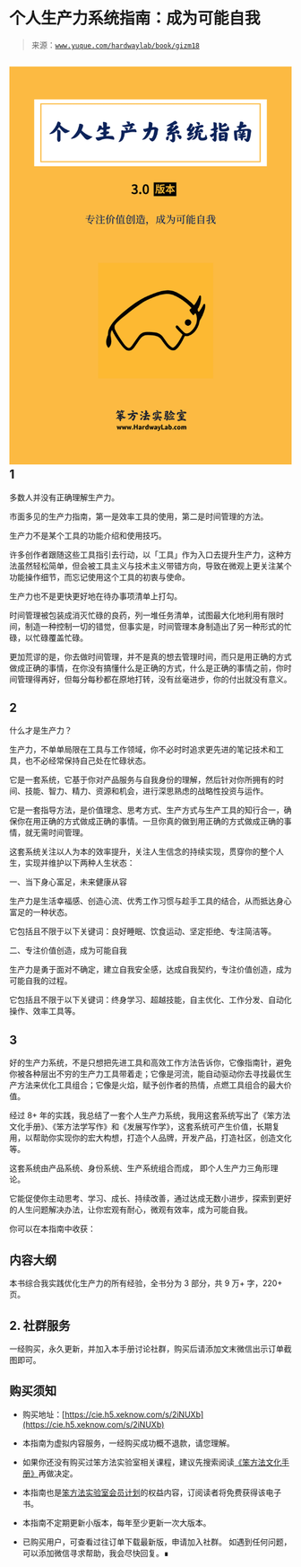 # 个人生产力系统指南：成为可能自我

> 来源：[`www.yuque.com/hardwaylab/book/gizm18`](https://www.yuque.com/hardwaylab/book/gizm18)



## ![BookCover.png](img/49687f434f7167c856f50d78aaceb63a.png)  <ne-h2 id="e5DfW" data-lake-id="e5DfW">1

 

多数人并没有正确理解生产力。 

市面多见的生产力指南，第一是效率工具的使用，第二是时间管理的方法。 

生产力不是某个工具的功能介绍和使用技巧。 

许多创作者跟随这些工具指引去行动，以「工具」作为入口去提升生产力，这种方法虽然轻松简单，但会被工具主义与技术主义带错方向，导致在微观上更关注某个功能操作细节，而忘记使用这个工具的初衷与使命。 

生产力也不是更快更好地在待办事项清单上打勾。 

时间管理被包装成消灭忙碌的良药，列一堆任务清单，试图最大化地利用有限时间，制造一种控制一切的错觉，但事实是，时间管理本身制造出了另一种形式的忙碌，以忙碌覆盖忙碌。 

更加荒谬的是，你去做时间管理，并不是真的想去管理时间，而只是用正确的方式做成正确的事情，在你没有搞懂什么是正确的方式，什么是正确的事情之前，你时间管理得再好，但每分每秒都在原地打转，没有丝毫进步，你的付出就没有意义。 

## 2

 

什么才是生产力？ 

生产力，不单单局限在工具与工作领域，你不必时时追求更先进的笔记技术和工具，也不必经常保持自己处在忙碌状态。 

它是一套系统，它基于你对产品服务与自我身份的理解，然后针对你所拥有的时间、技能、智力、精力、资源和机会，进行深思熟虑的战略性投资与运作。 

它是一套指导方法，是价值理念、思考方式、生产方式与生产工具的知行合一，确保你在用正确的方式做成正确的事情。一旦你真的做到用正确的方式做成正确的事情，就无需时间管理。 

这套系统关注以人为本的效率提升，关注人生信念的持续实现，贯穿你的整个人生，实现并维护以下两种人生状态： 

一、当下身心富足，未来健康从容 

生产力是生活幸福感、创造心流、优秀工作习惯与趁手工具的结合，从而抵达身心富足的一种状态。 

它包括且不限于以下关键词：良好睡眠、饮食运动、坚定拒绝、专注简洁等。 

二、专注价值创造，成为可能自我 

生产力是勇于面对不确定，建立自我安全感，达成自我契约，专注价值创造，成为可能自我的过程。 

它包括且不限于以下关键词：终身学习、超越技能，自主优化、工作分发、自动化操作、效率工具等。 

## 3

 

好的生产力系统，不是只想把先进工具和高效工作方法告诉你，它像指南针，避免你被各种层出不穷的生产力工具带着走；它像是河流，能自动驱动你去寻找最优生产方法来优化工具组合；它像是火焰，赋予创作者的热情，点燃工具组合的最大价值。 

经过 8+ 年的实践，我总结了一套个人生产力系统，我用这套系统写出了《笨方法文化手册》、《笨方法学写作》和《发展写作学》，这套系统可产生价值，长期复用，以帮助你实现你的宏大构想，打造个人品牌，开发产品，打造社区，创造文化等。 

这套系统由产品系统、身份系统、生产系统组合而成， 即个人生产力三角形理论。 

它能促使你主动思考、学习、成长、持续改善，通过达成无数小进步，探索到更好的人生问题解决办法，让你宏观有耐心，微观有效率，成为可能自我。  



你可以在本指南中收获： 

## 内容大纲

 

本书综合我实践优化生产力的所有经验，全书分为 3 部分，共 9 万+ 字，220+ 页。  



## 2\. 社群服务



一经购买，永久更新，并加入本手册讨论社群，购买后请添加文末微信出示订单截图即可。  



## 购买须知

 

+   购买地址：[https://cie.h5.xeknow.com/s/2iNUXb](https://cie.h5.xeknow.com/s/2iNUXb) 

+   本指南为虚拟内容服务，一经购买成功概不退款，请您理解。 

+   如果你还没有购买过笨方法实验室相关课程，建议先搜索阅读[《笨方法文化手册》](https://www.yuque.com/hardwaylab/book)再做决定。 

+   本指南也是[笨方法实验室会员计划](https://www.yuque.com/hardwaylab/book/bq5a1v)的权益内容，订阅读者将免费获得该电子书。 

+   本指南不定期更新小版本，每年至少更新一次大版本。 

+   已购买用户，可查看过往订单下载最新版，申请加入社群。 <ne-uli ne-alignment="left">如遇到任何问题，可以添加微信寻求帮助，我会尽快回复。∎ 

### 

</ne-h2>
